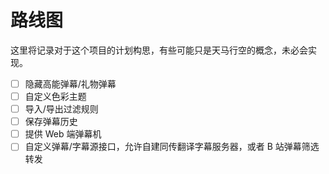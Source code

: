 路线图
======

这里将记录对于这个项目的计划构思，有些可能只是天马行空的概念，未必会实现。

- [ ] 隐藏高能弹幕/礼物弹幕
- [ ] 自定义色彩主题
- [ ] 导入/导出过滤规则
- [ ] 保存弹幕历史
- [ ] 提供 Web 端弹幕机
- [ ] 自定义弹幕/字幕源接口，允许自建同传翻译字幕服务器，或者 B 站弹幕筛选转发
